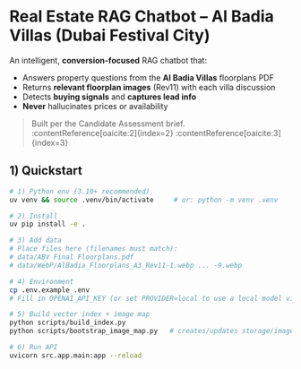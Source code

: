 # Real Estate RAG Chatbot – Al Badia Villas (Dubai Festival City)

An intelligent, **conversion-focused** RAG chatbot that:
- Answers property questions from the **Al Badia Villas** floorplans PDF
- Returns **relevant floorplan images** (Rev11) with each villa discussion
- Detects **buying signals** and **captures lead info**
- **Never** hallucinates prices or availability

> Built per the Candidate Assessment brief. :contentReference[oaicite:2]{index=2} :contentReference[oaicite:3]{index=3}

## 1) Quickstart

```bash
# 1) Python env (3.10+ recommended)
uv venv && source .venv/bin/activate     # or: python -m venv .venv

# 2) Install
uv pip install -e .

# 3) Add data
# Place files here (filenames must match):
# data/ABV Final Floorplans.pdf
# data/WebP/AlBadia_Floorplans_A3_Rev11-1.webp ... -9.webp

# 4) Environment
cp .env.example .env
# Fill in OPENAI_API_KEY (or set PROVIDER=local to use a local model via Transformers)

# 5) Build vector index + image map
python scripts/build_index.py
python scripts/bootstrap_image_map.py   # creates/updates storage/image_map.json

# 6) Run API
uvicorn src.app.main:app --reload
